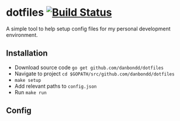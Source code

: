 # dotfiles [![Build Status](https://travis-ci.org/danbondd/dotfiles.svg?branch=master)](https://travis-ci.org/danbondd/dotfiles)

A simple tool to help setup config files for my personal development environment.

## Installation

- Download source code `go get github.com/danbondd/dotfiles`
- Navigate to project `cd $GOPATH/src/github.com/danbondd/dotfiles`
- `make setup`
- Add relevant paths to `config.json`
- Run `make run`

## Config


